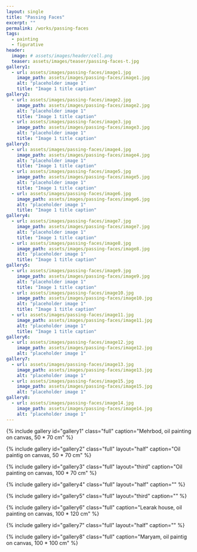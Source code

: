 ```yaml
---
layout: single
title: "Passing Faces"
excerpt: ""
permalink: /works/passing-faces
tags:
  - painting
  - figurative
header:
  image: # assets/images/header/cell.png
  teaser: assets/images/teaser/passing-faces-t.jpg 
gallery1:
  - url: assets/images/passing-faces/image1.jpg
    image_path: assets/images/passing-faces/image1.jpg
    alt: "placeholder image 1"
    title: "Image 1 title caption"
gallery2:
  - url: assets/images/passing-faces/image2.jpg
    image_path: assets/images/passing-faces/image2.jpg
    alt: "placeholder image 1"
    title: "Image 1 title caption"
  - url: assets/images/passing-faces/image3.jpg
    image_path: assets/images/passing-faces/image3.jpg
    alt: "placeholder image 1"
    title: "Image 1 title caption"
gallery3:
  - url: assets/images/passing-faces/image4.jpg
    image_path: assets/images/passing-faces/image4.jpg
    alt: "placeholder image 1"
    title: "Image 1 title caption"
  - url: assets/images/passing-faces/image5.jpg
    image_path: assets/images/passing-faces/image5.jpg
    alt: "placeholder image 1"
    title: "Image 1 title caption"
  - url: assets/images/passing-faces/image6.jpg
    image_path: assets/images/passing-faces/image6.jpg
    alt: "placeholder image 1"
    title: "Image 1 title caption"
gallery4:
  - url: assets/images/passing-faces/image7.jpg
    image_path: assets/images/passing-faces/image7.jpg
    alt: "placeholder image 1"
    title: "Image 1 title caption"
  - url: assets/images/passing-faces/image8.jpg
    image_path: assets/images/passing-faces/image8.jpg
    alt: "placeholder image 1"
    title: "Image 1 title caption"
gallery5:
  - url: assets/images/passing-faces/image9.jpg
    image_path: assets/images/passing-faces/image9.jpg
    alt: "placeholder image 1"
    title: "Image 1 title caption"
  - url: assets/images/passing-faces/image10.jpg
    image_path: assets/images/passing-faces/image10.jpg
    alt: "placeholder image 1"
    title: "Image 1 title caption"	 
  - url: assets/images/passing-faces/image11.jpg
    image_path: assets/images/passing-faces/image11.jpg
    alt: "placeholder image 1"
    title: "Image 1 title caption"
gallery6:
  - url: assets/images/passing-faces/image12.jpg
    image_path: assets/images/passing-faces/image12.jpg
    alt: "placeholder image 1"
gallery7:
  - url: assets/images/passing-faces/image13.jpg
    image_path: assets/images/passing-faces/image13.jpg
    alt: "placeholder image 1"
  - url: assets/images/passing-faces/image15.jpg
    image_path: assets/images/passing-faces/image15.jpg
    alt: "placeholder image 1"
gallery8:
  - url: assets/images/passing-faces/image14.jpg
    image_path: assets/images/passing-faces/image14.jpg
    alt: "placeholder image 1"
---
```


{% include gallery id="gallery1" class="full" caption="Mehrbod, oil painting on canvas, 50 * 70 cm" %}


{% include gallery id="gallery2" class="full" layout="half" caption="Oil paintig on canvas, 50 * 70 cm" %}

{% include gallery id="gallery3" class="full" layout="third" caption="Oil painting on canvas, 100 * 70 cm" %}

{% include gallery id="gallery4" class="full" layout="half" caption="" %}

{% include gallery id="gallery5" class="full" layout="third" caption="" %}

{% include gallery id="gallery6" class="full" caption="Learak house, oil painting on canvas, 100 * 120 cm" %}

{% include gallery id="gallery7" class="full" layout="half" caption="" %}

{% include gallery id="gallery8" class="full" caption="Maryam, oil paintig on canvas, 100 * 100 cm" %}